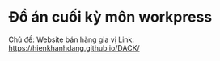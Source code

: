 # Đồ án cuối kỳ môn workpress
Chủ đề: Website bán hàng gia vị 
Link: https://hienkhanhdang.github.io/DACK/
